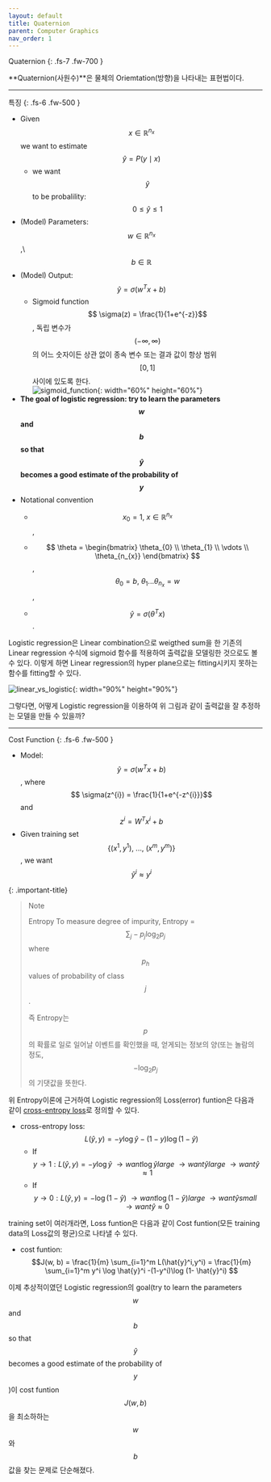 ```yaml
---
layout: default
title: Quaternion
parent: Computer Graphics
nav_order: 1
---
```


Quaternion
{: .fs-7 .fw-700 }

**Quaternion(사원수)**은 물체의 Oriemtation(방향)을 나타내는 표현법이다. 

---

특징
{: .fs-6 .fw-500 }

* Given $$x \in \mathbb{R}^{n_{x}}$$ we want to estimate $$\hat{y} = P(y \mid x)$$ 
  * we want $$\hat{y}$$ to be probalility: $$ 0 \le \hat{y} \le 1 $$
* (Model) Parameters: $$w \in \mathbb{R}^{n_{x}}$$,\ $$b \in \mathbb{R}$$
* (Model) Output: $$ \hat{y} = \sigma(w^{T}x + b) $$
  * Sigmoid function $$ \sigma(z) = \frac{1}{1+e^{-z}}$$, 독립 변수가 $$\left( -\infty, \infty \right)$$의 어느 숫자이든 상관 없이 종속 변수 또는 결과 값이 항상 범위 $$ \left[ 0, 1 \right] $$ 사이에 있도록 한다.   
    ![sigmoid_function](../../../../assets/images/artificial_intelligence/sigmoid_function.png){: width="60%" height="60%"}
* **The goal of logistic regression: try to learn the parameters $$w$$ and $$b$$ so that $$\hat{y}$$ becomes a good estimate of the probability of $$y$$**
* Notational convention
  * $$x_{0} = 1,\ x \in \mathbb{R}^{n_{x}}$$ ,
     
  * $$ \theta = \begin{bmatrix} \theta_{0} \\ \theta_{1} \\ \vdots \\ \theta_{n_{x}} \end{bmatrix} $$, $$\theta_{0} = b,\ \theta_{1} ... \theta_{n_{x}} = w $$ ,
     
  * $$ \hat{y} = \sigma(\theta^{T}x) $$ .

Logistic regression은 Linear combination으로 weigthed sum을 한 기존의 Linear regression 수식에 sigmoid 함수를 적용하여 출력값을 모델링한 것으로도 볼 수 있다. 이렇게 하면 Linear regression의 hyper plane으로는 fitting시키지 못하는 함수를 fitting할 수 있다.

![linear_vs_logistic](../../../../assets/images/artificial_intelligence/linear_vs_logistic.png){: width="90%" height="90%"}

그렇다면, 어떻게 Logistic regression을 이용하여 위 그림과 같이 출력값을 잘 추정하는 모델을 만들 수 있을까?
 
----

Cost Function
{: .fs-6 .fw-500 }

* Model: $$\hat{y} = \sigma(w^{T}x + b)$$, where $$ \sigma(z^{i}) = \frac{1}{1+e^{-z^{i}}}$$ and $$z^{i} = W^{T}x^{i} + b$$
* Given training set $$ \{ (x^{1},y^{1}),\ ...,\ (x^{m},y^{m}) \} $$, we want $$ \hat{y}^{i} \approx y^{i}$$

{: .important-title}
> Note
> 
> Entropy
> To measure degree of impurity, Entropy = $$ \sum_{j} -p_{j} \log_{2} p_{j} $$ where $$ p_{h} $$ values of probability of class $$j$$.
> 
> 즉 Entropy는 $$p$$의 확률로 일로 일어날 이벤트를 확인했을 때, 얻게되는 정보의 양(또는 놀람의 정도, $$-\log_{2} p_{j} $$의 기댓값을 뜻한다.

위 Entropy이론에 근거하여 Logistic regression의 Loss(error) funtion은 다음과 같이 [cross-entropy loss](https://en.wikipedia.org/wiki/Cross_entropy)로 정의할 수 있다.

* cross-entropy loss: $$L(\hat{y},y) = -y\log \hat{y} -(1-y)\log (1- \hat{y})$$
  * If $$ y \rightarrow 1 : L(\hat{y},y) = -y\log \hat{y} \ \rightarrow want \log \hat{y} large \ \rightarrow want \hat{y} large \ \rightarrow want \hat{y} \approx 1 $$
  * If $$ y \rightarrow 0 : L(\hat{y},y) = -\log (1-\hat{y}) \ \rightarrow want \log (1-\hat{y}) large \ \rightarrow want \hat{y} small \ \rightarrow want \hat{y} \approx 0 $$
  
training set이 여러개라면, Loss funtion은 다음과 같이 Cost funtion(모든 training data의 Loss값의 평균)으로 나타낼 수 있다.
  
* cost funtion: $$J(w, b) = \frac{1}{m} \sum_{i=1}^m L(\hat{y}^i,y^i) = \frac{1}{m} \sum_{i=1}^m y^i \log \hat{y}^i -(1-y^i)\log (1- \hat{y}^i) $$

이제 추상적이였던 Logistic regression의 goal(try to learn the parameters $$w$$ and $$b$$ so that $$\hat{y}$$ becomes a good estimate of the probability of $$y$$)이 cost funtion $$J(w, b)$$을 최소하하는 $$w$$와 $$b$$값을 찾는 문제로 단순해졌다. 

